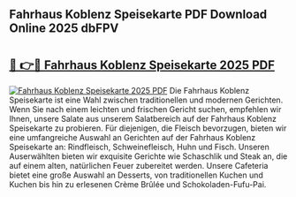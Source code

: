 ## Fahrhaus Koblenz Speisekarte PDF Download Online 2025 dbFPV

# <h2><a href="http://gc8g08.nevu.top/?p=Fahrhaus+Koblenz+Speisekarte">🔗 👉🔴 Fahrhaus Koblenz Speisekarte 2025 PDF</a></h2>

[![Fahrhaus Koblenz Speisekarte 2025 PDF](https://i.imgur.com/dBaPXMq.png)](http://gc8g08.nevu.top/?p=Fahrhaus+Koblenz+Speisekarte)
Die Fahrhaus Koblenz Speisekarte ist eine Wahl zwischen traditionellen und modernen Gerichten. Wenn Sie nach einem leichten und frischen Gericht suchen, empfehlen wir Ihnen, unsere Salate aus unserem Salatbereich auf der Fahrhaus Koblenz Speisekarte zu probieren. Für diejenigen, die Fleisch bevorzugen, bieten wir eine umfangreiche Auswahl an Gerichten auf der Fahrhaus Koblenz Speisekarte an: Rindfleisch, Schweinefleisch, Huhn und Fisch. Unseren Auserwählten bieten wir exquisite Gerichte wie Schaschlik und Steak an, die auf einem alten, natürlichen Feuer zubereitet werden. Unsere Cafeteria bietet eine große Auswahl an Desserts, von traditionellen Kuchen und Kuchen bis hin zu erlesenen Crème Brûlée und Schokoladen-Fufu-Pai.
